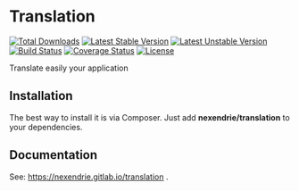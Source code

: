 Translation
==============

[![Total Downloads](https://poser.pugx.org/nexendrie/translation/downloads)](https://packagist.org/packages/nexendrie/translation) [![Latest Stable Version](https://poser.pugx.org/nexendrie/translation/v/stable)](https://packagist.org/packages/nexendrie/translation) [![Latest Unstable Version](https://poser.pugx.org/nexendrie/translation/v/unstable)](https://packagist.org/packages/nexendrie/translation) [![Build Status](https://travis-ci.org/nexendrie/translation.svg?branch=master)](https://travis-ci.org/nexendrie/translation) [![Coverage Status](https://coveralls.io/repos/github/nexendrie/translation/badge.svg?branch=master)](https://coveralls.io/github/nexendrie/translation?branch=master) [![License](https://poser.pugx.org/nexendrie/translation/license)](https://gitlab.com/nexendrie/translation/blob/master/LICENSE)

Translate easily your application

Installation
------------
The best way to install it is via Composer. Just add **nexendrie/translation** to your dependencies.

Documentation
-------------

See: https://nexendrie.gitlab.io/translation .
